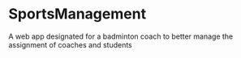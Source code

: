 # SportsManagement
A web app designated for a badminton coach to better manage the assignment of coaches and students 
